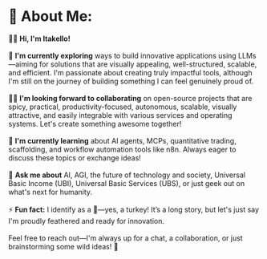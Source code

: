 # 💫 About Me:
👋🏻 **Hi, I'm Itakello!**<br><br>🔭 **I'm currently exploring** ways to build innovative applications using LLMs—aiming for solutions that are visually appealing, well-structured, scalable, and efficient. I'm passionate about creating truly impactful tools, although I'm still on the journey of building something I can feel genuinely proud of.<br><br>🤝🏻 **I'm looking forward to collaborating** on open-source projects that are spicy, practical, productivity-focused, autonomous, scalable, visually attractive, and easily integrable with various services and operating systems. Let's create something awesome together!<br><br>🖤 **I'm currently learning** about AI agents, MCPs, quantitative trading, scaffolding, and workflow automation tools like n8n. Always eager to discuss these topics or exchange ideas!<br><br>💬 **Ask me about** AI, AGI, the future of technology and society, Universal Basic Income (UBI), Universal Basic Services (UBS), or just geek out on what's next for humanity.<br><br>⚡ **Fun fact:** I identify as a 🦃—yes, a turkey! It’s a long story, but let's just say I'm proudly feathered and ready for innovation.<br><br>Feel free to reach out—I'm always up for a chat, a collaboration, or just brainstorming some wild ideas! 🚀

